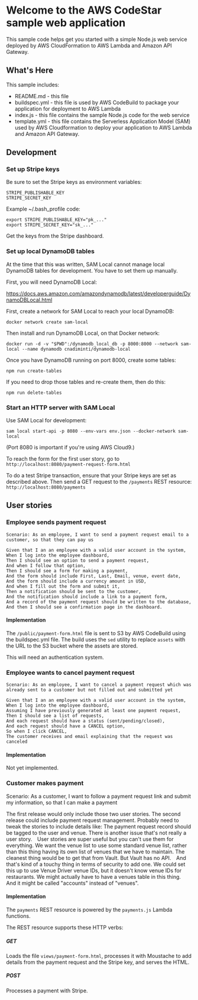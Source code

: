 Welcome to the AWS CodeStar sample web application
==================================================

This sample code helps get you started with a simple Node.js web service deployed by AWS CloudFormation to AWS Lambda and Amazon API Gateway.

What's Here
-----------

This sample includes:

* README.md - this file
* buildspec.yml - this file is used by AWS CodeBuild to package your
  application for deployment to AWS Lambda
* index.js - this file contains the sample Node.js code for the web service
* template.yml - this file contains the Serverless Application Model (SAM) used
  by AWS Cloudformation to deploy your application to AWS Lambda and Amazon API
  Gateway.

Development
-----------

### Set up Stripe keys

Be sure to set the Stripe keys as environment variables:

    STRIPE_PUBLISHABLE_KEY
    STRIPE_SECRET_KEY

Example ~/.bash_profile code:

    export STRIPE_PUBLISHABLE_KEY="pk_..."
    export STRIPE_SECRET_KEY="sk_..."

Get the keys from the Stripe dashboard.

### Set up local DynamoDB tables

At the time that this was written, SAM Local cannot manage local DynamoDB tables for development.  You have to set them up manually.

First, you will need DynamoDB Local:

https://docs.aws.amazon.com/amazondynamodb/latest/developerguide/DynamoDBLocal.html

First, create a network for SAM Local to reach your local DynamoDB:

    docker network create sam-local

Then install and run DynamoDB Local, on that Docker network:

    docker run -d -v "$PWD":/dynamodb_local_db -p 8000:8000 --network sam-local --name dynamodb cnadiminti/dynamodb-local

Once you have DynamoDB running on port 8000, create some tables:

    npm run create-tables

If you need to drop those tables and re-create them, then do this:

    npm run delete-tables

### Start an HTTP server with SAM Local

Use SAM Local for development:

    sam local start-api -p 8080 --env-vars env.json --docker-network sam-local

(Port 8080 is important if you're using AWS Cloud9.)

To reach the form for the first user story, go to ```http://localhost:8080/payment-request-form.html```

To do a test Stripe transaction, ensure that your Stripe keys are set as described above.  Then send a GET request to the ```/payments``` REST resource: ```http://localhost:8080/payments```

User stories
------------

### Employee sends payment request

    Scenario: As an employee, I want to send a payment request email to a customer, so that they can pay us
    
    Given that I an an employee with a valid user account in the system,
    When I log into the employee dashboard,
    Then I should see an option to send a payment request,
    And when I follow that option,
    Then I should see a form for making a payment,
    And the form should include First, Last, Email, venue, event date,
    And the form should include a currency amount in USD,
    And when I fill out the form and submit it,
    Then a notification should be sent to the customer,
    And the notification should include a link to a payment form,
    And a record of the payment request should be written to the database,
    And then I should see a confirmation page in the dashboard.

#### Implementation

The ```/public/payment-form.html``` file is sent to S3 by AWS CodeBuild using the buildspec.yml file.  The build uses the ```sed``` utility to replace ```assets``` with the URL to the S3 bucket where the assets are stored.

This will need an authentication system.

### Employee wants to cancel payment request

    Scenario: As an employee, I want to cancel a payment request which was already sent to a customer but not filled out and submitted yet
    
    Given that I an an employee with a valid user account in the system,
    When I log into the employee dashboard,
    Assuming I have previously generated at least one payment request,
    Then I should see a list of requests,
    And each request should have a status (sent/pending/closed),
    And each request should have a CANCEL option,
    So when I click CANCEL,
    The customer receives and email explaining that the request was canceled

#### Implementation

Not yet implemented.

### Customer makes payment

  Scenario: As a customer, I want to follow a payment request link and submit my information, so that I can make a payment
  
  The first release would only include those two user stories.
  The second release could include payment request management.
  Probably need to tweak the stories to include details like: The payment request record should be tagged to the user and venue.
  There is another issue that's not really a user story.  User stories are super useful but you can't use them for everything.
  We want the venue list to use some standard venue list, rather than this thing having its own list of venues that we have to maintain.
  The cleanest thing would be to get that from Vault.
  But Vault has no API.  And that's kind of a touchy thing in terms of security to add one.
  We could set this up to use Venue Driver venue IDs, but it doesn't know venue IDs for restaurants.
  We might actually have to have a venues table in this thing.  And it might be called "accounts" instead of "venues".
  
#### Implementation

The ```payments``` REST resource is powered by the ```payments.js``` Lambda functions.

The REST resource supports these HTTP verbs:

##### GET

Loads the file ```views/payment-form.html```, processes it with Moustache to add details from the payment request and the Stripe key, and serves the HTML.

##### POST

Processes a payment with Stripe.